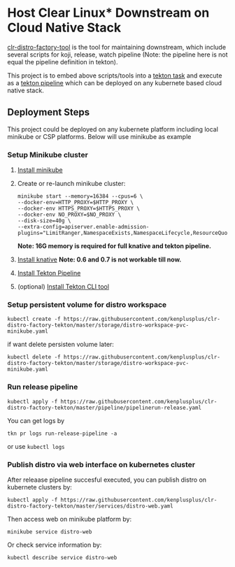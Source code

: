 # Host Clear Linux* Downstream on Cloud Native Stack

[clr-distro-factory-tool](https://github.com/clearlinux/clr-distro-factory) is the tool for maintaining downstream, which include several scripts for koji, release, watch pipeline (Note: the pipeline here is not equal the pipeline definition in tekton).

This project is to embed above scripts/tools into a [tekton task](https://github.com/tektoncd/pipeline/blob/master/docs/tasks.md) and execute as a [tekton pipeline](https://github.com/tektoncd/pipeline/blob/master/docs/pipelineruns.md) which can be deployed on any kubernete based cloud native stack.

## Deployment Steps

This project could be deployed on any kubernete platform including local minikube or CSP platforms. Below will use minikube as example

### Setup Minikube cluster
1. [Install minikube](https://kubernetes.io/docs/tasks/tools/install-minikube/)
2. Create or re-launch minikube cluster:
    ```
    minikube start --memory=16384 --cpus=6 \
    --docker-env=HTTP_PROXY=$HTTP_PROXY \
    --docker-env HTTPS_PROXY=$HTTPS_PROXY \
    --docker-env NO_PROXY=$NO_PROXY \
    --disk-size=40g \
    --extra-config=apiserver.enable-admission-plugins="LimitRanger,NamespaceExists,NamespaceLifecycle,ResourceQuota,ServiceAccount,DefaultStorageClass,MutatingAdmissionWebhook"
    ```
    **Note: 16G memory is required for full knative and tekton pipeline.**

3. [Install knative](https://knative.dev/v0.5-docs/install/knative-with-minikube/)
    **Note: 0.6 and 0.7 is not workable till now.**

4. [Install Tekton Pipeline](https://github.com/tektoncd/pipeline/blob/master/docs/install.md)
5. (optional) [Install Tekton CLI tool](https://github.com/tektoncd/cli)

### Setup persistent volume for distro workspace
```
kubectl create -f https://raw.githubusercontent.com/kenplusplus/clr-distro-factory-tekton/master/storage/distro-workspace-pvc-minikube.yaml
```
if want delete persisten volume later:
```
kubectl delete -f https://raw.githubusercontent.com/kenplusplus/clr-distro-factory-tekton/master/storage/distro-workspace-pvc-minikube.yaml
```

### Run release pipeline
```
kubectl apply -f https://raw.githubusercontent.com/kenplusplus/clr-distro-factory-tekton/master/pipeline/pipelinerun-release.yaml
```
You can get logs by
```
tkn pr logs run-release-pipeline -a
```
or use ``` kubectl logs ```

### Publish distro via web interface on kubernetes cluster
After releaase pipeline succesful executed, you can publish distro on kubernete clusters by:

```
kubectl apply -f https://raw.githubusercontent.com/kenplusplus/clr-distro-factory-tekton/master/services/distro-web.yaml
```
Then access web on minikube platform by:
```
minikube service distro-web
```
Or check service information by:
```
kubectl describe service distro-web
```